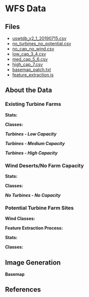 # WFS Data   



## Files
- [uswtdb_v2_1_20190715.csv]()
- [no_turbines_no_potential.csv]()
- [no_cap_no_wind.csv]()
- [low_cap_3_4.csv]()
- [med_cap_5_6.csv]()
- [high_cap_7.csv]()
- [basemap_patch.txt]()
- [feature_extraction.js]()


## About the Data 


### Existing Turbine Farms



**Stats:**


**Classes:**


***Turbines - Low Capacity***


***Turbines - Medium Capacity***


***Turbines - High Capacity***


### Wind Deserts/No Farm Capacity 


**Stats:**


**Classes:**

***No Turbines  - No Capacity*** 


### Potential Turbine Farm Sites


**Wind Classes:**


**Feature Extraction Process:**


**Stats:**


**Classes:**


## Image Generation 



**Basemap**




## References 
